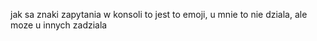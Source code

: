 jak sa znaki zapytania w konsoli to jest to emoji, u mnie to nie dziala, ale moze u innych zadziala
